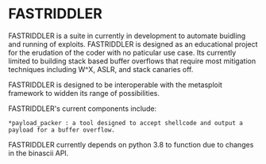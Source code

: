 # FASTRIDDLER
FASTRIDDLER is a suite in currently in development to automate buidling and running of exploits. FASTRIDDLER is designed as an educational project for the erudation of the coder with no paticular use case. Its currently limited to building stack based buffer overflows that require most mitigation techniques including W^X, ASLR, and stack canaries off.

FASTRIDDLER is designed to be interoperable with the metasploit framework to widden its range of possibilities.

FASTRIDDLER's current components include:

	*payload_packer : a tool designed to accept shellcode and output a payload for a buffer overflow.

FASTRIDDLER currently depends on python 3.8 to function due to changes in the binascii API.
